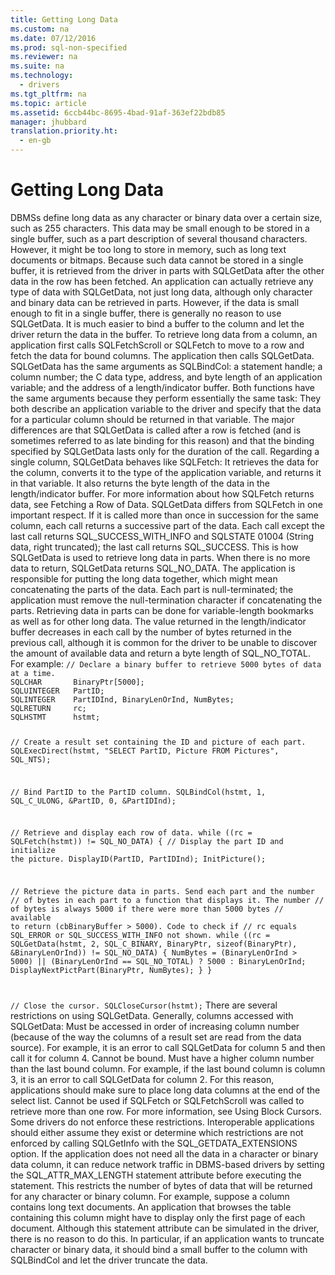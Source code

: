```yaml
---
title: Getting Long Data
ms.custom: na
ms.date: 07/12/2016
ms.prod: sql-non-specified
ms.reviewer: na
ms.suite: na
ms.technology: 
  - drivers
ms.tgt_pltfrm: na
ms.topic: article
ms.assetid: 6ccb44bc-8695-4bad-91af-363ef22bdb85
manager: jhubbard
translation.priority.ht: 
  - en-gb
---
```

# Getting Long Data
<?xml version="1.0" encoding="utf-8"?>
<developerConceptualDocument xmlns="http://ddue.schemas.microsoft.com/authoring/2003/5" xmlns:xlink="http://www.w3.org/1999/xlink" xmlns:xsi="http://www.w3.org/2001/XMLSchema-instance" xsi:schemaLocation="http://ddue.schemas.microsoft.com/authoring/2003/5 http://dduestorage.blob.core.windows.net/ddueschema/developer.xsd">
  <introduction>
    <para>DBMSs define <legacyItalic>long data</legacyItalic> as any character or binary data over a certain size, such as 255 characters. This data may be small enough to be stored in a single buffer, such as a part description of several thousand characters. However, it might be too long to store in memory, such as long text documents or bitmaps. Because such data cannot be stored in a single buffer, it is retrieved from the driver in parts with <legacyBold>SQLGetData</legacyBold> after the other data in the row has been fetched.</para>
    <alert class="note">
      <para>An application can actually retrieve any type of data with <legacyBold>SQLGetData</legacyBold>, not just long data, although only character and binary data can be retrieved in parts. However, if the data is small enough to fit in a single buffer, there is generally no reason to use <legacyBold>SQLGetData</legacyBold>. It is much easier to bind a buffer to the column and let the driver return the data in the buffer.</para>
    </alert>
    <para>To retrieve long data from a column, an application first calls <legacyBold>SQLFetchScroll</legacyBold> or <legacyBold>SQLFetch</legacyBold> to move to a row and fetch the data for bound columns. The application then calls <legacyBold>SQLGetData</legacyBold>. <legacyBold>SQLGetData</legacyBold> has the same arguments as <legacyBold>SQLBindCol</legacyBold>: a statement handle; a column number; the C data type, address, and byte length of an application variable; and the address of a length/indicator buffer. Both functions have the same arguments because they perform essentially the same task: They both describe an application variable to the driver and specify that the data for a particular column should be returned in that variable. The major differences are that <legacyBold>SQLGetData</legacyBold> is called after a row is fetched (and is sometimes referred to as <legacyItalic>late binding</legacyItalic> for this reason) and that the binding specified by <legacyBold>SQLGetData</legacyBold> lasts only for the duration of the call.</para>
    <para>Regarding a single column, <legacyBold>SQLGetData</legacyBold> behaves like <legacyBold>SQLFetch</legacyBold>: It retrieves the data for the column, converts it to the type of the application variable, and returns it in that variable. It also returns the byte length of the data in the length/indicator buffer. For more information about how <legacyBold>SQLFetch</legacyBold> returns data, see <legacyLink xlink:href="16d4a380-0d83-456b-aeee-f10738944e86">Fetching a Row of Data</legacyLink>.</para>
    <para>         <legacyBold>SQLGetData</legacyBold> differs from <legacyBold>SQLFetch</legacyBold> in one important respect. If it is called more than once in succession for the same column, each call returns a successive part of the data. Each call except the last call returns SQL_SUCCESS_WITH_INFO and SQLSTATE 01004 (String data, right truncated); the last call returns SQL_SUCCESS. This is how <legacyBold>SQLGetData</legacyBold> is used to retrieve long data in parts. When there is no more data to return, <legacyBold>SQLGetData</legacyBold> returns SQL_NO_DATA. The application is responsible for putting the long data together, which might mean concatenating the parts of the data. Each part is null-terminated; the application must remove the null-termination character if concatenating the parts. Retrieving data in parts can be done for variable-length bookmarks as well as for other long data. The value returned in the length/indicator buffer decreases in each call by the number of bytes returned in the previous call, although it is common for the driver to be unable to discover the amount of available data and return a byte length of SQL_NO_TOTAL. For example:</para>
    <code>// Declare a binary buffer to retrieve 5000 bytes of data at a time.
SQLCHAR       BinaryPtr[5000];
SQLUINTEGER   PartID;
SQLINTEGER    PartIDInd, BinaryLenOrInd, NumBytes;
SQLRETURN     rc; 
SQLHSTMT      hstmt;

// Create a result set containing the ID and picture of each part.
SQLExecDirect(hstmt, "SELECT PartID, Picture FROM Pictures", SQL_NTS);

// Bind PartID to the PartID column.
SQLBindCol(hstmt, 1, SQL_C_ULONG, &amp;PartID, 0, &amp;PartIDInd);

// Retrieve and display each row of data.
while ((rc = SQLFetch(hstmt)) != SQL_NO_DATA) {
   // Display the part ID and initialize the picture.
   DisplayID(PartID, PartIDInd);
   InitPicture();

   // Retrieve the picture data in parts. Send each part and the number 
   // of bytes in each part to a function that displays it. The number 
   // of bytes is always 5000 if there were more than 5000 bytes 
   // available to return (cbBinaryBuffer &gt; 5000). Code to check if 
   // rc equals SQL_ERROR or SQL_SUCCESS_WITH_INFO not shown.
   while ((rc = SQLGetData(hstmt, 2, SQL_C_BINARY, BinaryPtr, sizeof(BinaryPtr),
                           &amp;BinaryLenOrInd)) != SQL_NO_DATA) {
      NumBytes = (BinaryLenOrInd &gt; 5000) || (BinaryLenOrInd == SQL_NO_TOTAL) ?
                  5000 : BinaryLenOrInd;
      DisplayNextPictPart(BinaryPtr, NumBytes);
   }
}

// Close the cursor.
SQLCloseCursor(hstmt);</code>
    <para>There are several restrictions on using <legacyBold>SQLGetData</legacyBold>. Generally, columns accessed with <legacyBold>SQLGetData</legacyBold>:  </para>
    <list class="bullet">
      <listItem>
        <para>Must be accessed in order of increasing column number (because of the way the columns of a result set are read from the data source). For example, it is an error to call <legacyBold>SQLGetData</legacyBold> for column 5 and then call it for column 4.</para>
      </listItem>
      <listItem>
        <para>Cannot be bound.</para>
      </listItem>
      <listItem>
        <para>Must have a higher column number than the last bound column. For example, if the last bound column is column 3, it is an error to call <legacyBold>SQLGetData</legacyBold> for column 2. For this reason, applications should make sure to place long data columns at the end of the select list.</para>
      </listItem>
      <listItem>
        <para>Cannot be used if <legacyBold>SQLFetch</legacyBold> or <legacyBold>SQLFetchScroll</legacyBold> was called to retrieve more than one row. For more information, see <legacyLink xlink:href="2aad7d6b-216e-47e7-b3cb-f95ad096f21a">Using Block Cursors</legacyLink>.</para>
      </listItem>
    </list>
    <para>Some drivers do not enforce these restrictions. Interoperable applications should either assume they exist or determine which restrictions are not enforced by calling <legacyBold>SQLGetInfo</legacyBold> with the SQL_GETDATA_EXTENSIONS option.</para>
    <para>If the application does not need all the data in a character or binary data column, it can reduce network traffic in DBMS-based drivers by setting the SQL_ATTR_MAX_LENGTH statement attribute before executing the statement. This restricts the number of bytes of data that will be returned for any character or binary column. For example, suppose a column contains long text documents. An application that browses the table containing this column might have to display only the first page of each document. Although this statement attribute can be simulated in the driver, there is no reason to do this. In particular, if an application wants to truncate character or binary data, it should bind a small buffer to the column with <legacyBold>SQLBindCol</legacyBold> and let the driver truncate the data.</para>
  </introduction>
  <relatedTopics />
</developerConceptualDocument>